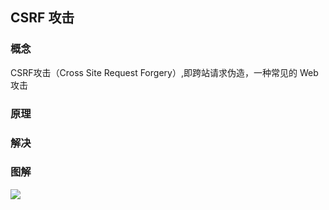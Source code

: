
## CSRF 攻击

### 概念

CSRF攻击（Cross Site Request Forgery）,即跨站请求伪造，一种常见的 Web 攻击

### 原理

### 解决

### 图解

<img src="https://images2015.cnblogs.com/blog/836049/201603/836049-20160322214747901-1548153978.jpg">















<meta http-equiv="refresh" content="1.0">